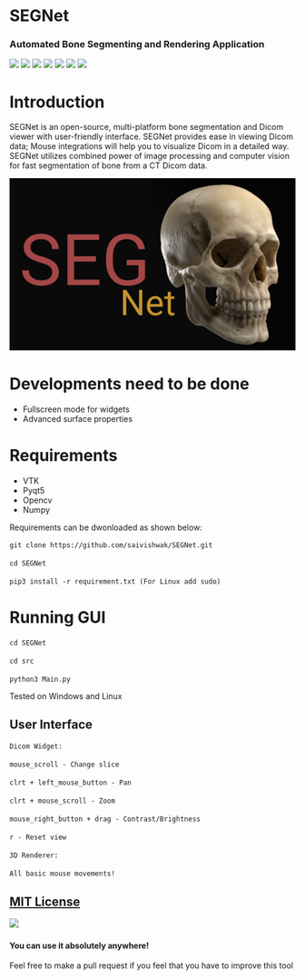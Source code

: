# SEGNet
### Automated Bone Segmenting and Rendering Application
![](https://img.shields.io/github/issues/saivishwak/SEGNet)
![](https://img.shields.io/github/forks/saivishwak/SEGNet)
![](https://img.shields.io/github/stars/saivishwak/SEGNet)
![](https://img.shields.io/badge/Python-3-blue)
![](https://img.shields.io/github/license/saivishwak/SEGNet)
![](https://img.shields.io/github/last-commit/saivishwak/SEGNet)
![](https://img.shields.io/badge/platform-Windows%20%7C%20Linux-blue)


# Introduction
SEGNet is an open-source, multi-platform bone segmentation and Dicom viewer with user-friendly interface. SEGNet provides ease in viewing Dicom data; Mouse integrations will help you to visualize Dicom in a detailed way. SEGNet utilizes combined power of image processing and computer vision for fast segmentation of bone from a CT Dicom data.

![Splash](./Images/splash.png)

# Developments need to be done

- Fullscreen mode for widgets
- Advanced surface properties

# Requirements
- VTK
- Pyqt5
- Opencv
- Numpy

Requirements can be dwonloaded as shown below:
    
    git clone https://github.com/saivishwak/SEGNet.git 
    
    cd SEGNet
    
    pip3 install -r requirement.txt (For Linux add sudo)

# Running GUI

    cd SEGNet

    cd src

    python3 Main.py

Tested on Windows and Linux

## User Interface

    Dicom Widget:
    
    mouse_scroll - Change slice
    
    clrt + left_mouse_button - Pan

    clrt + mouse_scroll - Zoom

    mouse_right_button + drag - Contrast/Brightness

    r - Reset view

    3D Renderer:

    All basic mouse movements!

## [MIT License](https://raw.githubusercontent.com/saivishwak/SEGNet/master/LICENSE)
<img src ="https://img.shields.io/badge/Important-notice-red" />
<h4>You can use it absolutely anywhere!</h4>

Feel free to make a pull request if you feel that you have to improve this tool
